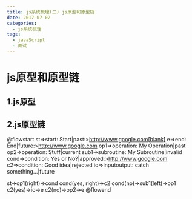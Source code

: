 ```yaml
---
title: js系统梳理(二) js原型和原型链
date: 2017-07-02
categories:
  - js系统梳理
tags: 
  - javaScript
  - 面试
---
```



# js原型和原型链
## 1.js原型
## 2.js原型链

@flowstart
st=>start: Start|past:>http://www.google.com[blank]
e=>end: End|future:>http://www.google.com
op1=>operation: My Operation|past
op2=>operation: Stuff|current
sub1=>subroutine: My Subroutine|invalid
cond=>condition: Yes
or No?|approved:>http://www.google.com
c2=>condition: Good idea|rejected
io=>inputoutput: catch something...|future

st->op1(right)->cond
cond(yes, right)->c2
cond(no)->sub1(left)->op1
c2(yes)->io->e
c2(no)->op2->e
@flowend